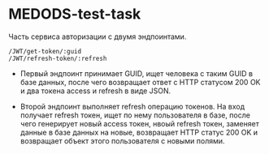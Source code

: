 # MEDODS-test-task
Часть сервиса авторизации с двумя эндпоинтами.
```
/JWT/get-token/:guid
/JWT/refresh-token/:refresh
```
- Первый эндпоинт принимает GUID, ищет человека с таким GUID в базе данных, после чего возвращает ответ с HTTP статусом 200 OK и два токена access и refresh в виде JSON.
* Второй эндпоинт выполняет refresh операцию токенов. На вход получает refresh токен, ищет по нему пользователя в базе, после чего генерирует новый access токен, нвоый refresh токен, заменяет данные в базе данных на новые, возвращает HTTP статус 200 OK и возвращает объект этого пользователя с новыми полями. 